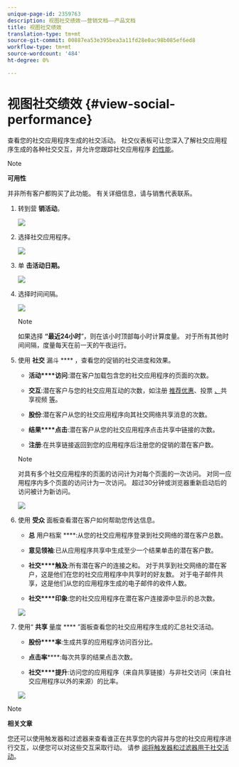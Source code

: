```yaml
---
unique-page-id: 2359763
description: 视图社交绩效——营销文档——产品文档
title: 视图社交绩效
translation-type: tm+mt
source-git-commit: 00887ea53e395bea3a11fd28e0ac98b085ef6ed8
workflow-type: tm+mt
source-wordcount: '484'
ht-degree: 0%

---
```



# 视图社交绩效 {#view-social-performance}

查看您的社交应用程序生成的社交活动。 社交仪表板可让您深入了解社交应用程序生成的各种社交交互，并允许您跟踪社交应用程序 [的性能](http://docs.marketo.com/display/docs/social)。

>[!NOTE]
>
>**可用性**
>
>并非所有客户都购买了此功能。 有关详细信息，请与销售代表联系。

1. 转到营 **销活动**。

   ![](assets/login-marketing-activities.png)

1. 选择社交应用程序。

   ![](assets/image2014-9-23-17-3a10-3a13.png)

1. 单 **击****活动****日期。**

   ![](assets/image2014-9-23-17-3a10-3a22.png)

1. 选择时间间隔。

   ![](assets/image2014-9-23-17-3a10-3a35.png)

   >[!NOTE]
   >
   >如果选择 **“最近24小时**”，则在该小时顶部每小时计算度量。 对于所有其他时间间隔，度量每天在前一天的午夜运行。

1. 使用 **社交** 漏斗 **** ，查看您的促销的社交进度和效果。

   * **活动****访问**:潜在客户加载包含您的社交应用程序的页面的次数。

   * **交互**:潜在客户与您的社交应用互动的次数，如注册 [推荐优惠](../../../../product-docs/demand-generation/social/referral-offers/create-a-referral-offer.md)、投票 [、](../../../../product-docs/demand-generation/social/creating-a-poll/create-a-poll.md)共享视频 [等](../../../../product-docs/demand-generation/landing-pages/free-form-landing-pages/add-a-video-to-a-free-form-landing-page.md)。

   * **股份**:潜在客户从您的社交应用程序向其社交网络共享消息的次数。
   * **结果****点击**:潜在客户从您的社交应用程序点击共享中链接的次数。

   * **注册**:在共享链接返回到您的应用程序后注册您的促销的潜在客户数。
   >[!NOTE]
   >
   >对具有多个社交应用程序的页面的访问计为对每个页面的一次访问。 对同一应用程序内多个页面的访问计为一次访问。 超过30分钟或浏览器重新启动后的访问被计为新访问。

   ![](assets/image2014-9-23-17-3a11-3a16.png)

1. 使用 **受众** 面板查看潜在客户如何帮助您传达信息。

   * **总** 用户档案 ****:从您的社交应用程序登录到社交网络的潜在客户总数。

   * **意见领袖**:已从应用程序共享中生成至少一个结果单击的潜在客户数。
   * **社交****触及**:所有潜在客户的连接之和。 对于共享到社交网络的潜在客户，这是他们在您的社交应用程序中共享时的好友数。 对于电子邮件共享，这是他们从您的应用程序生成的电子邮件的收件人数。

   * **社交****印象**:您的社交应用程序在潜在客户连接源中显示的总次数。

   ![](assets/image2014-9-23-17-3a11-3a26.png)

1. 使用“ **共享** 量度 **** ”面板查看您的社交应用程序生成的汇总社交活动。

   * **股份****率**:生成共享的应用程序访问百分比。

   * **点击率******:每次共享的结果点击次数。

   * **社交****提升**:访问您的应用程序（来自共享链接）与非社交访问（来自社交应用程序以外的来源）的比率。

   ![](assets/image2014-9-23-17-3a11-3a35.png)

>[!NOTE]
>
>**相关文章**
>
>您还可以使用触发器和过滤器来查看谁正在共享您的内容并与您的社交应用程序进行交互，以便您可以对这些交互采取行动。 请参 [阅将触发器和过滤器用于社交活动](triggers-and-filters-for-social-activities.md)。

